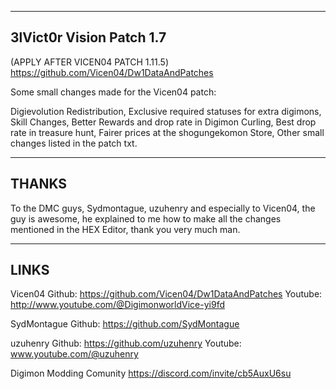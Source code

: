 ---------------------
3lVict0r Vision Patch 1.7
---------------------


(APPLY AFTER VICEN04 PATCH 1.11.5)
https://github.com/Vicen04/Dw1DataAndPatches

Some small changes made for the Vicen04 patch: 

Digievolution Redistribution,
Exclusive required statuses for extra digimons,
Skill Changes,
Better Rewards and drop rate in Digimon Curling,
Best drop rate in treasure hunt,
Fairer prices at the shogungekomon Store,
Other small changes listed in the patch txt.





--------------
THANKS
--------------

To the DMC guys, Sydmontague, uzuhenry and especially to Vicen04, the guy is awesome, he explained to me how to make all the changes mentioned in the HEX Editor, thank you very much man.


-----
LINKS
-----

Vicen04 
Github: https://github.com/Vicen04/Dw1DataAndPatches
Youtube: http://www.youtube.com/@DigimonworldVice-yi9fd

SydMontague
Github: https://github.com/SydMontague

uzuhenry
Github: https://github.com/uzuhenry
Youtube: www.youtube.com/@uzuhenry

Digimon Modding Comunity
https://discord.com/invite/cb5AuxU6su

